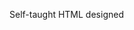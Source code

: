 Self-taught HTML designed
              
 
 
 
      
 
 
                                                                                                                                                                                                                     